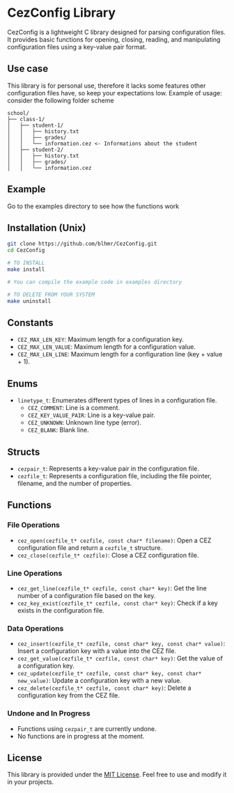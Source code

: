 # CezConfig Library

CezConfig is a lightweight C library designed for parsing configuration files. It provides basic functions for opening, closing, reading, and manipulating configuration files using a key-value pair format.

## Use case
This library is for personal use, therefore it lacks some features other configuration files have, so keep your expectations low.
Example of usage: consider the following folder scheme

```
school/
├── class-1/
│   ├── student-1/
│   │   ├── history.txt
│   │   ├── grades/
│   │   └── information.cez <- Informations about the student
│   ├── student-2/
│   │   ├── history.txt
│   │   ├── grades/
│   │   └── information.cez
```

## Example
Go to the examples directory to see how the functions work

## Installation (Unix)

```bash
git clone https://github.com/blhmr/CezConfig.git
cd CezConfig

# TO INSTALL
make install

# You can compile the example code in examples directory

# TO DELETE FROM YOUR SYSTEM
make uninstall
```

## Constants

- `CEZ_MAX_LEN_KEY`: Maximum length for a configuration key.
- `CEZ_MAX_LEN_VALUE`: Maximum length for a configuration value.
- `CEZ_MAX_LEN_LINE`: Maximum length for a configuration line (key + value + 1).

## Enums

- `linetype_t`: Enumerates different types of lines in a configuration file.
  - `CEZ_COMMENT`: Line is a comment.
  - `CEZ_KEY_VALUE_PAIR`: Line is a key-value pair.
  - `CEZ_UNKNOWN`: Unknown line type (error).
  - `CEZ_BLANK`: Blank line.

## Structs

- `cezpair_t`: Represents a key-value pair in the configuration file.
- `cezfile_t`: Represents a configuration file, including the file pointer, filename, and the number of properties.

## Functions

### File Operations

- `cez_open(cezfile_t* cezfile, const char* filename)`: Open a CEZ configuration file and return a `cezfile_t` structure.
- `cez_close(cezfile_t* cezfile)`: Close a CEZ configuration file.

### Line Operations

- `cez_get_line(cezfile_t* cezfile, const char* key)`: Get the line number of a configuration file based on the key.
- `cez_key_exist(cezfile_t* cezfile, const char* key)`: Check if a key exists in the configuration file.

### Data Operations

- `cez_insert(cezfile_t* cezfile, const char* key, const char* value)`: Insert a configuration key with a value into the CEZ file.
- `cez_get_value(cezfile_t* cezfile, const char* key)`: Get the value of a configuration key.
- `cez_update(cezfile_t* cezfile, const char* key, const char* new_value)`: Update a configuration key with a new value.
- `cez_delete(cezfile_t* cezfile, const char* key)`: Delete a configuration key from the CEZ file.

### Undone and In Progress

- Functions using `cezpair_t` are currently undone.
- No functions are in progress at the moment.

## License

This library is provided under the [MIT License](LICENSE). Feel free to use and modify it in your projects.

